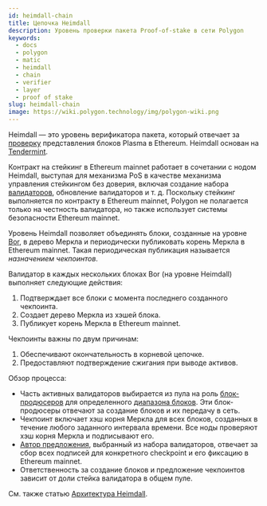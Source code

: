 ```yaml
---
id: heimdall-chain
title: Цепочка Heimdall
description: Уровень проверки пакета Proof-of-stake в сети Polygon
keywords:
  - docs
  - polygon
  - matic
  - heimdall
  - chain
  - verifier
  - layer
  - proof of stake
slug: heimdall-chain
image: https://wiki.polygon.technology/img/polygon-wiki.png
---
```


Heimdall — это уровень верификатора пакета, который отвечает за [проверку](/docs/maintain/glossary.md#checkpoint-transaction) представления блоков Plasma в Ethereum. Heimdall основан на [Tendermint](https://tendermint.com/).

Контракт на стейкинг в Ethereum mainnet работает в сочетании с нодом Heimdall, выступая для механизма PoS в качестве механизма управления стейкингом без доверия, включая создание набора [валидаторов](/docs/maintain/glossary.md#validator), обновление валидаторов и т. д. Поскольку стейкинг выполняется по контракту в Ethereum mainnet, Polygon не полагается только на честность валидатора, но также использует системы безопасности Ethereum mainnet.

Уровень Heimdall позволяет объединять блоки, созданные на уровне [Bor](/docs/maintain/glossary.md#bor), в дерево Меркла и периодически публиковать корень Меркла в Ethereum mainnet. Такая периодическая публикация называется *назначением чекпоинтов*.

Валидатор в каждых нескольких блоках Bor (на уровне Heimdall) выполняет следующие действия:

1. Подтверждает все блоки с момента последнего созданного чекпоинта.
2. Создает дерево Меркла из хэшей блока.
3. Публикует корень Меркла в Ethereum mainnet.

Чекпоинты важны по двум причинам:

1. Обеспечивают окончательность в корневой цепочке.
2. Предоставляют подтверждение сжигания при выводе активов.

Обзор процесса:

* Часть активных валидаторов выбирается из пула на роль [блок-продюсеров](/docs/maintain/glossary.md#block-producer) для определенного [диапазона блоков](/docs/maintain/glossary.md#span). Эти блок-продюсеры отвечают за создание блоков и их передачу в сеть.
* Чекпоинт включает хэш корня Меркла для всех блоков, созданных в течение любого заданного интервала времени. Все ноды проверяют хэш корня Меркла и подписывают его.
* [Автор предложения](/docs/maintain/glossary.md#proposer), выбранный из набора валидаторов, отвечает за сбор всех подписей для конкретного checkpoint и его фиксацию в Ethereum mainnet.
* Ответственность за создание блоков и предложение чекпоинтов зависит от доли стейка валидатора в общем пуле.

См. также статью [Архитектура Heimdall](/docs/pos/heimdall/overview).
